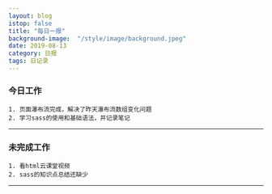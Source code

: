 ```yaml
---
layout: blog
istop: false
title: "每日一报"
background-image:  "/style/image/background.jpeg"
date: 2019-08-13
category: 日报
tags: 日记录
---
```


### 今日工作

	1. 页面瀑布流完成，解决了昨天瀑布流数组变化问题
 	2. 学习sass的使用和基础语法，并记录笔记

---

### 未完成工作

	1. 看html云课堂视频
 	2. sass的知识点总结还缺少

---

